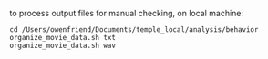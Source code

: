 to process output files for manual checking, on local machine:

```
cd /Users/owenfriend/Documents/temple_local/analysis/behavior
organize_movie_data.sh txt
organize_movie_data.sh wav
```
